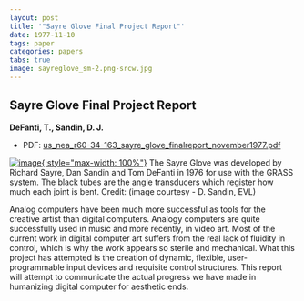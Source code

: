 ```yaml
---
layout: post
title: '"Sayre Glove Final Project Report"'
date: 1977-11-10
tags: paper
categories: papers
tabs: true
image: sayreglove_sm-2.png-srcw.jpg
---
```


## Sayre Glove Final Project Report
**DeFanti, T., Sandin, D. J.**
- PDF: [us_nea_r60-34-163_sayre_glove_finalreport_november1977.pdf](/documents/us_nea_r60-34-163_sayre_glove_finalreport_november1977.pdf)


[![image](https://www.evl.uic.edu/output/originals/sayreglove_sm-2.png-srcw.jpg){:style="max-width: 100%"}](https://www.evl.uic.edu/output/originals/sayreglove_sm-2.png-srcw.jpg)
The Sayre Glove was developed by Richard Sayre, Dan Sandin and Tom DeFanti in 1976 for use with the GRASS system. The black tubes are the angle transducers which register how much each joint is bent.
Credit: (image courtesy - D. Sandin, EVL)

Analog computers have been much more successful as tools for the creative artist than digital computers.  Analogy computers are quite successfully used in music and more recently, in video art.  Most of the current work in digital computer art suffers from the real lack of fluidity in control, which is why the work appears so sterile and mechanical.  What this project has attempted is the creation of dynamic, flexible, user-programmable input devices and requisite control structures.  This report will attempt to communicate the actual progress we have made in humanizing digital computer for aesthetic ends.